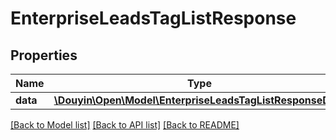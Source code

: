 # EnterpriseLeadsTagListResponse

## Properties
Name | Type | Description | Notes
------------ | ------------- | ------------- | -------------
**data** | [**\Douyin\Open\Model\EnterpriseLeadsTagListResponseData**](EnterpriseLeadsTagListResponseData.md) |  | [optional] 

[[Back to Model list]](../../README.md#documentation-for-models) [[Back to API list]](../../README.md#documentation-for-api-endpoints) [[Back to README]](../../README.md)


